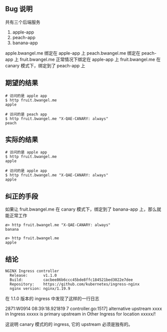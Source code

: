 ## Bug 说明

共有三个后端服务
  1. apple-app
  2. peach-app
  3. banana-app
 
apple.bwangel.me 绑定在 apple-app 上
peach.bwangel.me 绑定在 peach-app 上
fruit.bwangel.me 正常情况下绑定在 apple-app 上
fruit.bwangel.me 在 canary 模式下，绑定到了 peach-app 上

## 期望的结果

```shell
# 访问的是 apple app
$ http fruit.bwangel.me
apple

# 访问的是 peach app
$ http fruit.bwangel.me "X-QAE-CANARY: always"
peach
```

## 实际的结果

```shell
# 访问的是 apple app
$ http fruit.bwangel.me
apple

# 访问的是 apple app
$ http fruit.bwangel.me "X-QAE-CANARY: always"
apple
```

## 纠正的手段

如果让 fruit.bwangel.me 在 canary 模式下，绑定到了 banana-app 上，那么就能正常工作

```shell
ø> http fruit.bwangel.me "X-QAE-CANARY: always"
banana

ø> http fruit.bwangel.me
apple
```

## 结论

```shell
NGINX Ingress controller
  Release:       v1.1.0
  Build:         cacbee86b6ccc45bde8ffc184521bed3022e7dee
  Repository:    https://github.com/kubernetes/ingress-nginx
  nginx version: nginx/1.19.9
```

在 1.1.0 版本的 ingress 中发现了这样的一行日志

2871:W0914 08:39:18.921819       7 controller.go:1517] alternative upstream xxxx in Ingress xxxxx is primary upstream in Other Ingress for location xxxxx/!

这说明 canary 模式的的 ingress, 它的 upstream 必须是独有的。